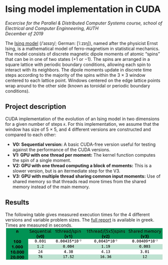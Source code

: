 # Ising model implementation in CUDA
_Excercise for the Parallel & Distributed Computer Systems course, school of Electrical and Computer Enginneering, AUTH_  
_December of 2019_

The [Ising model](https://en.wikipedia.org/wiki/Ising_model) (/ˈaɪsɪŋ/; German: [ˈiːzɪŋ]), named after the physicist Ernst Ising, is a mathematical model of ferro-magnetism in statistical mechanics. The model consists of discrete magnetic dipole moments of atomic “spins” that can be in one of two states (+1 or −1). The spins are arranged in a square lattice with periodic boundary conditions, allowing each spin to interact with its neighbors. The dipole moments update in discrete time steps according to the majority of the spins within the 3 × 3 window centered to each lattice point. Windows centered on the edge lattice points wrap around to the other side (known as toroidal or periodic boundary conditions).

## Project description
CUDA implementation of the evolution of an Ising model in two dimensions for a given number of steps `𝑘`. For this implementation, we assume that the window has size of 5 × 5, and 4 different versions are constructed and compared to each other:
* **V0: Sequential version:** A basic CUDA-free version useful for testing against the performance of the CUDA versions.
* **V1: GPU with one thread per moment:** The kernel function computes the spin of a single moment.
* **V2: GPU with one thread computing a block of moments:** This is a slower version, but is an itermediate step for the V3.
* **V3: GPU with multiple thread sharing common input moments:** Use of shared memory so that threads read more times from the shared memory instead of the main memory.

## Results
The following table gives measured execution times for the 4 different versions and variable problem sizes. The [full report](report.odt) is available in greek. Times are measured in seconds. 
![Benchmarks](benchmarks.jpg)
